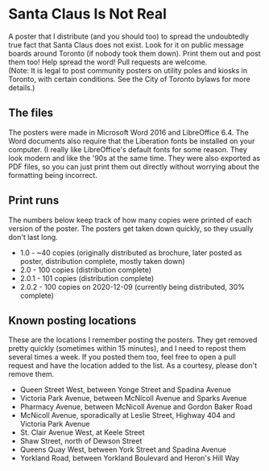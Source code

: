 # Santa Claus Is Not Real
A poster that I distribute (and you should too) to spread the undoubtedly true fact that Santa Claus does not exist. Look for it on public message boards around Toronto (if nobody took them down). Print them out and post them too! Help spread the word! Pull requests are welcome.  
(Note: It is legal to post community posters on utility poles and kiosks in Toronto, with certain conditions. See the City of Toronto bylaws for more details.)  

## The files
The posters were made in Microsoft Word 2016 and LibreOffice 6.4. The Word documents also require that the Liberation fonts be installed on your computer. (I really like LibreOffice's default fonts for some reason. They look modern and like the '90s at the same time. They were also exported as PDF files, so you can just print them out directly without worrying about the formatting being incorrect.

## Print runs
The numbers below keep track of how many copies were printed of each version of the poster. The posters get taken down quickly, so they usually don't last long.  
* 1.0 - ~40 copies (originally distributed as brochure, later posted as poster, distribution complete, mostly taken down)  
* 2.0 - 100 copies  (distribution complete)
* 2.0.1 - 101 copies (distribution complete)  
* 2.0.2 - 100 copies on 2020-12-09 (currently being distributed, 30% complete)  

## Known posting locations
These are the locations I remember posting the posters. They get removed pretty quickly (sometimes within 15 minutes), and I need to repost them several times a week. If you posted them too, feel free to open a pull request and have the location added to the list. As a courtesy, please don't remove them.   
* Queen Street West, between Yonge Street and Spadina Avenue
* Victoria Park Avenue, between McNicoll Avenue and Sparks Avenue
* Pharmacy Avenue, between McNicoll Avenue and Gordon Baker Road
* McNicoll Avenue, sporadically at Leslie Street, Highway 404 and Victoria Park Avenue
* St. Clair Avenue West, at Keele Street
* Shaw Street, north of Dewson Street
* Queens Quay West, between York Street and Spadina Avenue
* Yorkland Road, between Yorkland Boulevard and Heron's Hill Way
